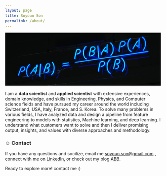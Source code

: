 ```yaml
---
layout: page
title: Soyoun Son
permalink: /about/
---
```

<img src="/images/bayesian_crop.png" width=800>


I am a  **data scientist** and **applied scientist** with extensive experiences, domain knowledge, and skills in Engineering, Physics, and Computer science fields and have pursued my career around the world including Switzerland, USA, Italy, France, and S. Korea. To solve many problems in various fields, I have analyzed data and design a pipeline from feature engineering to models with statistics, Machine learning, and deep learning. I understand what customers want to solve and then I deliver promising output, insights, and values with diverse approaches and methodology. 
 
 
### ☺︎ Contact
If you have any questions and socilize, email me soyoun.son@gmail.com , connect with me on [LinkedIn](https://www.linkedin.com/in/soyounson/), or check out my blog [ABB](https://soyounson.github.io/). 


Ready to explore more! contact me :)
 
 
 
<!---  
<p align="center">
 <img src="/images/elmo_bubble.gif" width="300">
</p> 

[Giphy](https://giphy.com/search/sesame-street)
 

### 📍 Where I have worked and studied ...

    ◦ 2013 - 2016 🇨🇭 ETH Zurich, Switzerland   
    ◦ 2016 🇮🇹 politecnico di torino, Turin Italy                         
    ◦ 2016 - 2019 🇺🇸 LANL, NM USA                       
    ◦ 2019 - 2021 🇫🇷 ISTerre; UGA, Grenoble France 
    ◦ 2021 - 

### 🌴 Areas of Expertise
+ Data Science
+ Statistics for Machine Learning
+ Machine & Deep learning
+ Geophysics
+ Signal processing
+ Fluid dynamics, especially Computational Fluid Dyanamics (CFD)

### 🍋 Current Areas of Interest (2022)
+ NLP (Natural Language Processing)
+ Kaggle
+ be Trilingual 🗣
+ Self-supervised Learning
+ Cocre
-->


